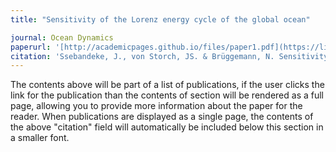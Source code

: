 ```yaml
---
title: "Sensitivity of the Lorenz energy cycle of the global ocean"

journal: Ocean Dynamics
paperurl: '[http://academicpages.github.io/files/paper1.pdf](https://link.springer.com/article/10.1007/s10236-023-01568-6)'
citation: 'Ssebandeke, J., von Storch, JS. & Brüggemann, N. Sensitivity of the Lorenz energy cycle of the global ocean. Ocean Dynamics 74, 1–16 (2024). https://doi.org/10.1007/s10236-023-01568-6'
---
```


The contents above will be part of a list of publications, if the user clicks the link for the publication than the contents of section will be rendered as a full page, allowing you to provide more information about the paper for the reader. When publications are displayed as a single page, the contents of the above "citation" field will automatically be included below this section in a smaller font.

